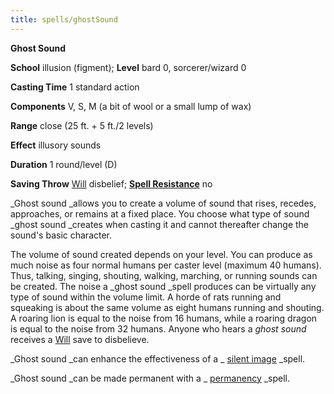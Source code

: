 ```yaml
---
title: spells/ghostSound
---
```

 **Ghost Sound**

**School** illusion (figment); **Level** bard 0, sorcerer/wizard 0

**Casting Time** 1 standard action

**Components** V, S, M (a bit of wool or a small lump of wax)

**Range** close (25 ft. + 5 ft./2 levels)

**Effect** illusory sounds

**Duration** 1 round/level (D)

**Saving Throw** [Will](../combat#_will) disbelief; **[Spell Resistance](../glossary#_spell-resistance)** no

_Ghost sound _allows you to create a volume of sound that rises, recedes, approaches, or remains at a fixed place. You choose what type of sound _ghost sound _creates when casting it and cannot thereafter change the sound's basic character.

The volume of sound created depends on your level. You can produce as much noise as four normal humans per caster level (maximum 40 humans). Thus, talking, singing, shouting, walking, marching, or running sounds can be created. The noise a _ghost sound _spell produces can be virtually any type of sound within the volume limit. A horde of rats running and squeaking is about the same volume as eight humans running and shouting. A roaring lion is equal to the noise from 16 humans, while a roaring dragon is equal to the noise from 32 humans. Anyone who hears a _ghost sound_ receives a [Will](../combat#_will) save to disbelieve.

_Ghost sound _can enhance the effectiveness of a _ [silent image](silentImage#_silent-image) _spell.

_Ghost sound _can be made permanent with a _ [permanency](permanency#_permanency) _spell.

